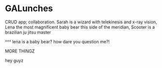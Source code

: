 GALunches
=========

CRUD app; collaboration.  Sarah is a wizard with telekinesis and x-ray vision, Lena the most magnificent baby bear this side of the meridian, Scooter is a brazilian ju jitsu master

^^^ lena is a baby bear? how dare you question me?!


MORE THINGZ

hey guyz
